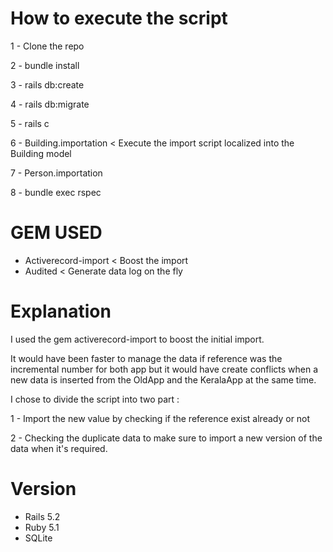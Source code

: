 # How to execute the script

1 - Clone the repo 

2 - bundle install

3 - rails db:create

4 - rails db:migrate

5 - rails c

6 - Building.importation < Execute the import script localized into the Building model

7 - Person.importation

8 - bundle exec rspec

# GEM USED
- Activerecord-import < Boost the import
- Audited < Generate data log on the fly

# Explanation

I used the gem activerecord-import to boost the initial import. 

It would have been faster to manage the data if reference was the incremental number for both app but it would have create
conflicts when a new data is inserted from the OldApp and the KeralaApp at the same time.


I chose to divide the script into two part :

1 - Import the new value by checking if the reference exist already or not

2 - Checking the duplicate data to make sure to import a new version of the data when it's required.

# Version

- Rails 5.2
- Ruby 5.1
- SQLite
